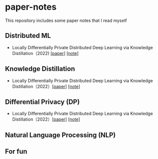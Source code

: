 # paper-notes
This repository includes some paper notes that I read myself




## Distributed ML
* Locally Differentially Private Distributed Deep Learning via Knowledge Distillation（2022) [\[paper\]](https://arxiv.org/abs/2202.02971) [\[note\]](./paper_notes/Locally_Differentially_Private_Distributed_Deep_Learning_via_Knowledge_Distillation.md)



## Knowledge Distillation
* Locally Differentially Private Distributed Deep Learning via Knowledge Distillation（2022）[\[paper\]](https://arxiv.org/abs/2202.02971) [\[note\]](./paper_notes/Locally_Differentially_Private_Distributed_Deep_Learning_via_Knowledge_Distillation.md)




## Differential Privacy (DP)
* Locally Differentially Private Distributed Deep Learning via Knowledge Distillation（2022）[\[paper\]](https://arxiv.org/abs/2202.02971) [\[note\]](./paper_notes/Locally_Differentially_Private_Distributed_Deep_Learning_via_Knowledge_Distillation.md)



## Natural Language Processing (NLP)



## For fun
